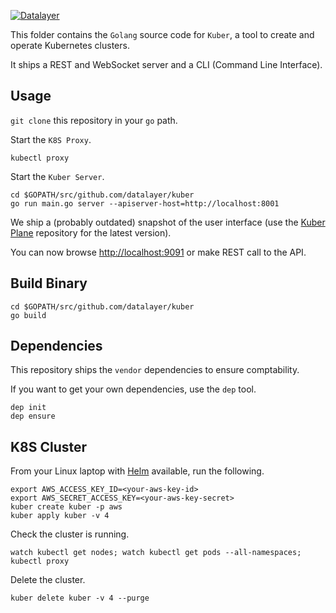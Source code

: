 [![Datalayer](http://datalayer.io/img/logo-datalayer-horizontal.png)](http://datalayer.io)

This folder contains the `Golang` source code for `Kuber`, a tool to create and operate Kubernetes clusters.

It ships a REST and WebSocket server and a CLI (Command Line Interface).

## Usage

`git clone` this repository in your `go` path.

Start the `K8S Proxy`.

```console
kubectl proxy
```

Start the `Kuber Server`.

```console
cd $GOPATH/src/github.com/datalayer/kuber
go run main.go server --apiserver-host=http://localhost:8001
```

We ship a (probably outdated) snapshot of the user interface (use the [Kuber Plane](https://github.com/datalayer/kuber-plane) repository for the latest version).

You can now browse [http://localhost:9091](http://localhost:9091) or make REST call to the API.

## Build Binary

```console
cd $GOPATH/src/github.com/datalayer/kuber
go build
```

## Dependencies

This repository ships the `vendor` dependencies to ensure comptability.

If you want to get your own dependencies, use the `dep` tool.

```console
dep init
dep ensure
```

## K8S Cluster

From your Linux laptop with [Helm](https://github.com/kubernetes/helm/releases) available, run the following.

```shell
export AWS_ACCESS_KEY_ID=<your-aws-key-id>
export AWS_SECRET_ACCESS_KEY=<your-aws-key-secret>
kuber create kuber -p aws
kuber apply kuber -v 4
```

Check the cluster is running.

```console
watch kubectl get nodes; watch kubectl get pods --all-namespaces; kubectl proxy
```

Delete the cluster.

```console
kuber delete kuber -v 4 --purge
```
